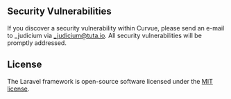 ## Security Vulnerabilities

If you discover a security vulnerability within Curvue, please send an e-mail to _judicium via [_judicium@tuta.io](mailto:_judicium@tuta.io). All security vulnerabilities will be promptly addressed.

## License

The Laravel framework is open-source software licensed under the [MIT license](https://opensource.org/licenses/MIT).
